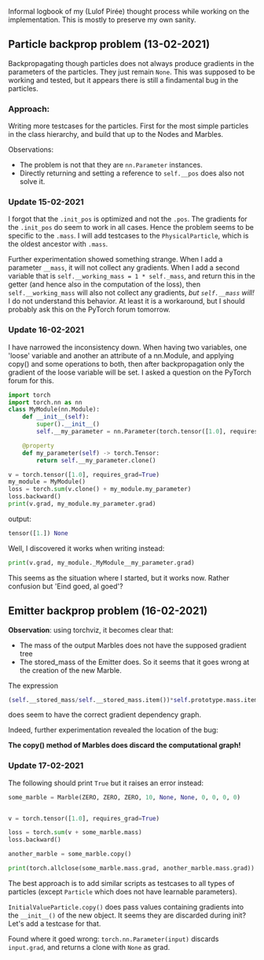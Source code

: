 Informal logbook of my (Lulof Pirée) thought process 
while working on the implementation.
This is mostly to preserve my own sanity.

## Particle backprop problem (13-02-2021)
Backpropagating though particles does not always produce gradients in the
parameters of the particles. They just remain `None`. 
This was supposed to be working and tested, 
but it appears there is still a findamental bug in the particles.

### Approach:
Writing more testcases for the particles. 
First for the most simple particles in the class hierarchy, 
and build that up to the Nodes and Marbles.

Observations:
* The problem is not that they are `nn.Parameter` instances.
* Directly returning and setting a reference to 
    `self.__pos` does also not solve it.

### Update 15-02-2021
I forgot that the `.init_pos` is optimized and not the `.pos`. 
The gradients for the `.init_pos` do seem to work in all cases.
Hence the problem seems to be specific to the `.mass`.
I will add testcases to the `PhysicalParticle`, 
which is the oldest ancestor with `.mass`.

Further experimentation showed something strange. 
When I add a parameter `__mass`, 
it will not collect any gradients.
When I add a second variable that is `self.__working_mass = 1 * self._mass`, 
and return this in the getter (and hence also in the computation of the loss),
then `self.__working_mass` will also not collect any gradients, 
*but `self.__mass` will!*
I do not understand this behavior. 
At least it is a workaround,
but I should probably ask this on the PyTorch forum tomorrow.

### Update 16-02-2021
I have narrowed the inconsistency down. When having two variables,
one 'loose' variable and another an attribute of a nn.Module, 
and applying copy() and some operations to both, then after backpropagation
only the gradient of the loose variable will be set. 
I asked a question on the PyTorch forum for this.

```python
import torch
import torch.nn as nn
class MyModule(nn.Module):
    def __init__(self):
        super().__init__()
        self.__my_parameter = nn.Parameter(torch.tensor([1.0], requires_grad=True))

    @property
    def my_parameter(self) -> torch.Tensor:
        return self.__my_parameter.clone()

v = torch.tensor([1.0], requires_grad=True)
my_module = MyModule()
loss = torch.sum(v.clone() + my_module.my_parameter)
loss.backward()
print(v.grad, my_module.my_parameter.grad)
```
output:
```python
tensor([1.]) None
```

Well, I discovered it works when writing instead:
```python
print(v.grad, my_module._MyModule__my_parameter.grad)
```
This seems as the situation where I started, but it works now.
Rather confusion but 'Eind goed, al goed'?

## Emitter backprop problem (16-02-2021)
**Observation**: using torchviz, it becomes clear that:
* The mass of the output Marbles does not have the supposed gradient tree
* The stored_mass of the Emitter does.
So it seems that it goes wrong at the creation of the new Marble.

The expression
```python
(self.__stored_mass/self.__stored_mass.item())*self.prototype.mass.item()
```
does seem to have the correct gradient dependency graph.

Indeed, further experimentation revealed the location of the bug:

**The copy() method of Marbles does discard the computational graph!**

### Update 17-02-2021

The following should print `True` but it raises an error instead:

```python
some_marble = Marble(ZERO, ZERO, ZERO, 10, None, None, 0, 0, 0, 0)


v = torch.tensor([1.0], requires_grad=True)

loss = torch.sum(v + some_marble.mass)
loss.backward()

another_marble = some_marble.copy()

print(torch.allclose(some_marble.mass.grad, another_marble.mass.grad))
```
The best approach is to add similar scripts as testcases 
to all types of particles 
(except `Particle` which does not have learnable parameters).

`InitialValueParticle.copy()` does pass values containing gradients into
the `__init__()` of the new object. It seems they are discarded during init?
Let's add a testcase for that.

Found where it goed wrong: `torch.nn.Parameter(input)` discards 
`input.grad`, and returns a clone with `None` as grad.